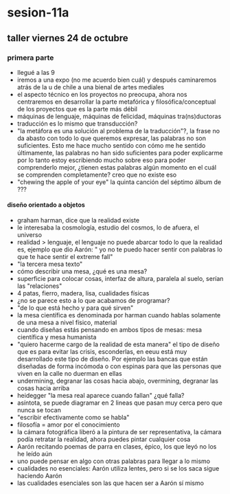 # sesion-11a

## taller viernes 24 de octubre

### primera parte

- llegué a las 9
- iremos a una expo (no me acuerdo bien cuál) y después caminaremos atrás de la u de chile a una bienal de artes mediales
- el aspecto técnico en los proyectos no preocupa, ahora nos centraremos en desarrollar la parte metafórica y filosófica/conceptual de los proyectos que es la parte más débil
- máquinas de lenguaje, máquinas de felicidad, máquinas tra(ns)ductoras
- traducción es lo mismo que transducción?
- "la metáfora es una solución al problema de la traducción"?, la frase no da abasto con todo lo que queremos expresar, las palabras no son suficientes. Esto me hace mucho sentido con cómo me he sentido últimamente, las palabras no han sido suficientes para poder explicarme por lo tanto estoy escribiendo mucho sobre eso para poder comprenderlo mejor, ¿tienen estas palabras algún momento en el cuál se comprenden completamente? creo que no existe eso
- "chewing the apple of your eye" la quinta canción del séptimo álbum de ???

#### diseño orientado a objetos

- graham harman, dice que la realidad existe
- le interesaba la cosmología, estudio del cosmos, lo de afuera, el universo
- realidad > lenguaje, el lenguaje no puede abarcar todo lo que la realidad es, ejemplo que dio Aarón: " yo no te puedo hacer sentir con palabras lo que te hace sentir el extreme fall"
- "la tercera mesa texto"
- cómo describir una mesa, ¿qué es una mesa?
- superficie para colocar cosas, interfaz de altura, paralela al suelo, serían las "relaciones"
- 4 patas, fierro, madera, lisa, cualidades físicas
- ¿no se parece esto a lo que acabamos de programar?
- "de lo que está hecho y para qué sirven"
- la mesa científica es denominada por harman cuando hablas solamente de una mesa a nivel físico, material
- cuando diseñas estás pensando en ambos tipos de mesas: mesa científica y mesa humanista
- "quiero hacerme cargo de la realidad de esta manera" el tipo de diseño que es para evitar las crisis, esconderlas, en eeuu está muy desarrollado este tipo de diseño. Por ejemplo las bancas que están diseñadas de forma incómoda o con espinas para que las personas que viven en la calle no duerman en ellas
- undermining, degranar las cosas hacia abajo, overmining, degranar las cosas hacia arriba
- heidegger "la mesa real aparece cuando fallan" ¿qué falla?
- asíntota, se puede diagramar en 2 lineas que pasan muy cerca pero que nunca se tocan
- "escribir efectivamente como se habla"
- filosofía = amor por el conocimiento
- la cámara fotográfica liberó a la pintura de ser representativa, la cámara podía retratar la realidad, ahora puedes pintar cualquier cosa
- Aarón recitando poemas de parra en clases, épico, los que leyó no los he leído aún
- uno puede pensar en algo con otras palabras para llegar a lo mismo
-  cualidades no esenciales: Aarón utiliza lentes, pero si se los saca sigue haciendo Aarón
-  las cualidades esenciales son las que hacen ser a Aarón sí mismo
